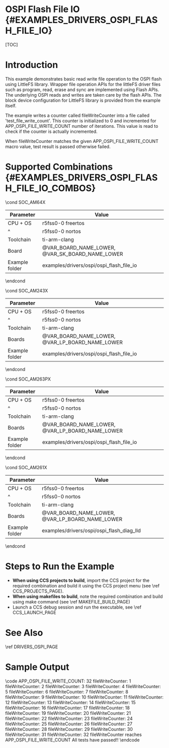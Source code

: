 # OSPI Flash File IO {#EXAMPLES_DRIVERS_OSPI_FLASH_FILE_IO}

[TOC]

# Introduction

This example demonstrates basic read write file operation to the OSPI flash using LittleFS library. Wrapper file operation APIs for the littleFS driver files such as program, read, erase and sync are implemented using Flash APIs. The underlying OSPI reads and writes are taken care by the flash APIs. The block device configuration for LittleFS library is provided from the example itself.

The example writes a counter called fileWriteCounter into a file called 'test_file_write_count'. This counter is initialized to 0 and incremented for APP_OSPI_FILE_WRITE_COUNT number of iterations. This value is read to check if the counter is actually incremented.

When fileWriteCounter matches the given APP_OSPI_FILE_WRITE_COUNT macro value, test result is passed otherwise failed.

# Supported Combinations {#EXAMPLES_DRIVERS_OSPI_FLASH_FILE_IO_COMBOS}

\cond SOC_AM64X

 Parameter      | Value
 ---------------|-----------
 CPU + OS       | r5fss0-0 freertos
 ^              | r5fss0-0 nortos
 Toolchain      | ti-arm-clang
 Board          | @VAR_BOARD_NAME_LOWER, @VAR_SK_BOARD_NAME_LOWER
 Example folder | examples/drivers/ospi/ospi_flash_file_io

\endcond

\cond SOC_AM243X

 Parameter      | Value
 ---------------|-----------
 CPU + OS       | r5fss0-0 freertos
 ^              | r5fss0-0 nortos
 Toolchain      | ti-arm-clang
 Boards         | @VAR_BOARD_NAME_LOWER, @VAR_LP_BOARD_NAME_LOWER
 Example folder | examples/drivers/ospi/ospi_flash_file_io

 \endcond

\cond SOC_AM263PX

 Parameter      | Value
 ---------------|-----------
 CPU + OS       | r5fss0-0 freertos
 ^              | r5fss0-0 nortos
 Toolchain      | ti-arm-clang
 Boards         | @VAR_BOARD_NAME_LOWER, @VAR_LP_BOARD_NAME_LOWER
 Example folder | examples/drivers/ospi/ospi_flash_file_io

\endcond

\cond SOC_AM261X

 Parameter      | Value
 ---------------|-----------
 CPU + OS       | r5fss0-0 freertos
 ^              | r5fss0-0 nortos
 Toolchain      | ti-arm-clang
 Boards         | @VAR_BOARD_NAME_LOWER, @VAR_LP_BOARD_NAME_LOWER
 Example folder | examples/drivers/ospi/ospi_flash_diag_lld

\endcond

# Steps to Run the Example

- **When using CCS projects to build**, import the CCS project for the required combination
  and build it using the CCS project menu (see \ref CCS_PROJECTS_PAGE).
- **When using makefiles to build**, note the required combination and build using
  make command (see \ref MAKEFILE_BUILD_PAGE)
- Launch a CCS debug session and run the executable, see \ref CCS_LAUNCH_PAGE

# See Also

\ref DRIVERS_OSPI_PAGE

# Sample Output

\code
APP_OSPI_FILE_WRITE_COUNT: 32
fileWriteCounter: 1
fileWriteCounter: 2
fileWriteCounter: 3
fileWriteCounter: 4
fileWriteCounter: 5
fileWriteCounter: 6
fileWriteCounter: 7
fileWriteCounter: 8
fileWriteCounter: 9
fileWriteCounter: 10
fileWriteCounter: 11
fileWriteCounter: 12
fileWriteCounter: 13
fileWriteCounter: 14
fileWriteCounter: 15
fileWriteCounter: 16
fileWriteCounter: 17
fileWriteCounter: 18
fileWriteCounter: 19
fileWriteCounter: 20
fileWriteCounter: 21
fileWriteCounter: 22
fileWriteCounter: 23
fileWriteCounter: 24
fileWriteCounter: 25
fileWriteCounter: 26
fileWriteCounter: 27
fileWriteCounter: 28
fileWriteCounter: 29
fileWriteCounter: 30
fileWriteCounter: 31
fileWriteCounter: 32
fileWriteCounter reaches APP_OSPI_FILE_WRITE_COUNT
All tests have passed!!
\endcode